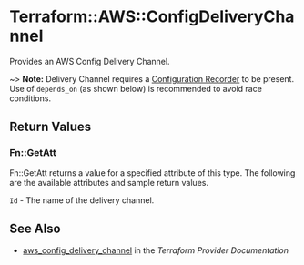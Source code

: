 # Terraform::AWS::ConfigDeliveryChannel

Provides an AWS Config Delivery Channel.

~> **Note:** Delivery Channel requires a [Configuration Recorder](/docs/providers/aws/r/config_configuration_recorder.html) to be present. Use of `depends_on` (as shown below) is recommended to avoid race conditions.

## Return Values

### Fn::GetAtt

Fn::GetAtt returns a value for a specified attribute of this type. The following are the available attributes and sample return values.

`Id` - The name of the delivery channel.

## See Also

* [aws_config_delivery_channel](https://www.terraform.io/docs/providers/aws/r/config_delivery_channel.html) in the _Terraform Provider Documentation_